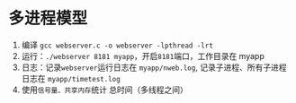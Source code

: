 # 多进程模型

1. 编译 `gcc webserver.c -o webserver -lpthread -lrt`
2. 运行：`./webserver 8181 myapp`，开启`8181`端口，工作目录在 myapp
3. 日志：记录`webserver`运行日志在 `myapp/nweb.log`, 记录子进程、所有子进程日志在 `myapp/timetest.log`
4. 使用`信号量、共享内存`统计 总时间（多线程之间）
